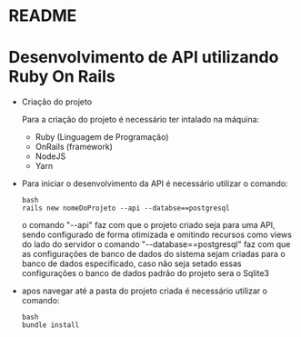 # README

# Desenvolvimento de API utilizando Ruby On Rails

- Criação do projeto
  
   Para a criação do projeto é necessário ter intalado na máquina:

     - Ruby (Linguagem de Programação)
     - OnRails (framework)
     - NodeJS
     - Yarn
 
- Para iniciar o desenvolvimento da API é necessário utilizar o comando:

     ```
     bash
     rails new nomeDoProjeto --api --databse==postgresql
     ```
  o comando "--api" faz com que o projeto criado seja para uma API, sendo configurado de forma otimizada e omitindo recursos como views do lado do servidor
  o comando "--database==postgresql" faz com que as configurações de banco de dados do sistema sejam criadas para o banco de dados especificado, caso não seja setado essas configurações o banco de dados padrão do projeto sera o Sqlite3

- apos navegar até a pasta do projeto criada é necessário utilizar o comando:

    ```
    bash
    bundle install
    ```
    
       
